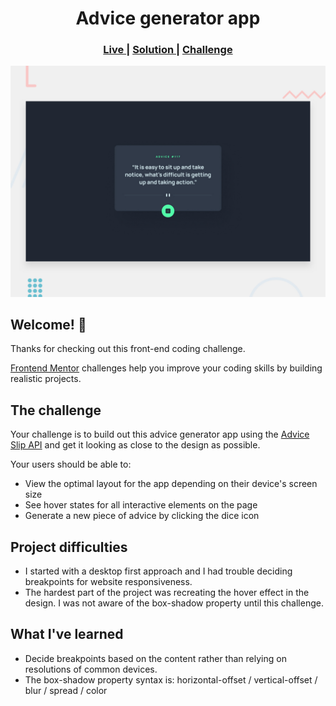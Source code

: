 <h1 align="center">Advice generator app</h1>

<div align="center">
  <h3>
    <a href="https://fmchallenge-advice-generator-app.netlify.app/" color="white">
      Live
    </a>
    <span> | </span>
    <a href="https://www.frontendmentor.io/solutions/advice-generator-app-rJevaCkE9">
      Solution
    </a>
   <span> | </span>
    <a href="https://www.frontendmentor.io/challenges/advice-generator-app-QdUG-13db">
      Challenge
    </a>
  </h3>
</div>

![Design preview for the Advice generator app coding challenge](./design/desktop-preview.jpg)

## Welcome! 👋

Thanks for checking out this front-end coding challenge.

[Frontend Mentor](https://www.frontendmentor.io) challenges help you improve your coding skills by building realistic projects.

## The challenge

Your challenge is to build out this advice generator app using the [Advice Slip API](https://api.adviceslip.com) and get it looking as close to the design as possible.

Your users should be able to:

- View the optimal layout for the app depending on their device's screen size
- See hover states for all interactive elements on the page
- Generate a new piece of advice by clicking the dice icon

## Project difficulties

- I started with a desktop first approach and I had trouble deciding breakpoints for website responsiveness.
- The hardest part of the project was recreating the hover effect in the design. I was not aware of the box-shadow property until this challenge.

## What I've learned

- Decide breakpoints based on the content rather than relying on resolutions of common devices.
- The box-shadow property syntax is: horizontal-offset / vertical-offset / blur / spread / color
